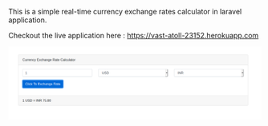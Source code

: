 This is a simple real-time currency exchange rates calculator in laravel application.

Checkout the live application here : https://vast-atoll-23152.herokuapp.com

![CUrrency Exchange Rate Calculator Preview Image](https://github.com/Ahmad-Waliullah-Khan/currency_exchange_app/blob/master/public/currency_exchange_laravel_ahmad.png?raw=true)
